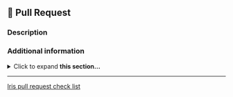 ## 🚀 Pull Request

### Description
<!-- Provide a clear description about your awesome pull request -->
<!-- Tell us all about your new feature, improvement, or bug fix -->



### Additional information
<!-- Provide any further information to help the reviewer understand -->
<details>
<summary>Click to expand <b>this section...</b></summary>

```
Add additional verbose information in a collapsible section.
```
See [here](https://gist.github.com/pierrejoubert73/902cc94d79424356a8d20be2b382e1ab) for further details.
</details>

----
[Iris pull request check list]( https://scitools-iris.readthedocs.io/en/latest/developers_guide/pulls.html#the-iris-check-list)
